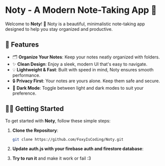
#  **Noty** - A Modern Note-Taking App 📝

Welcome to **Noty**! 🌟 Noty is a beautiful, minimalistic note-taking app designed to help you stay organized and productive. 

## 🚀 Features

- 🗂️ **Organize Your Notes**: Keep your notes neatly organized with folders.
- ✨ **Clean Design**: Enjoy a sleek, modern UI that's easy to navigate.
- 💡 **Lightweight & Fast**: Built with speed in mind, Noty ensures smooth performance.
- 🔒 **Privacy First**: Your notes are yours alone. Keep them safe and secure.
- 🌙 **Dark Mode**: Toggle between light and dark modes to suit your preference.
  
## 🧑‍💻 Getting Started

To get started with **Noty**, follow these simple steps:

1. **Clone the Repository**:

   ```bash
   git clone https://github.com/FoxyIsCoding/Noty.git
 2. **Update auth.js with your firebase auth and firestore database**:
 3. **Try to run it**
              and make it work or fail :3
